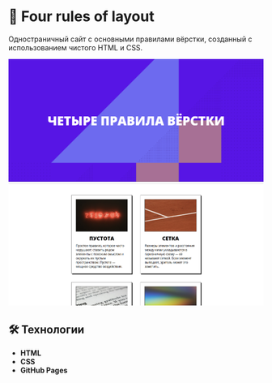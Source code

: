 # 📃 Four rules of layout

Одностраничный сайт с основными правилами вёрстки, созданный с использованием чистого HTML и CSS.

![Скриншот проекта 1](assets/images/screenshot-1.png)
![Скриншот проекта 2](assets/images/screenshot-2.png)

## 🛠 Технологии

- **HTML**
- **CSS**
- **GitHub Pages**
